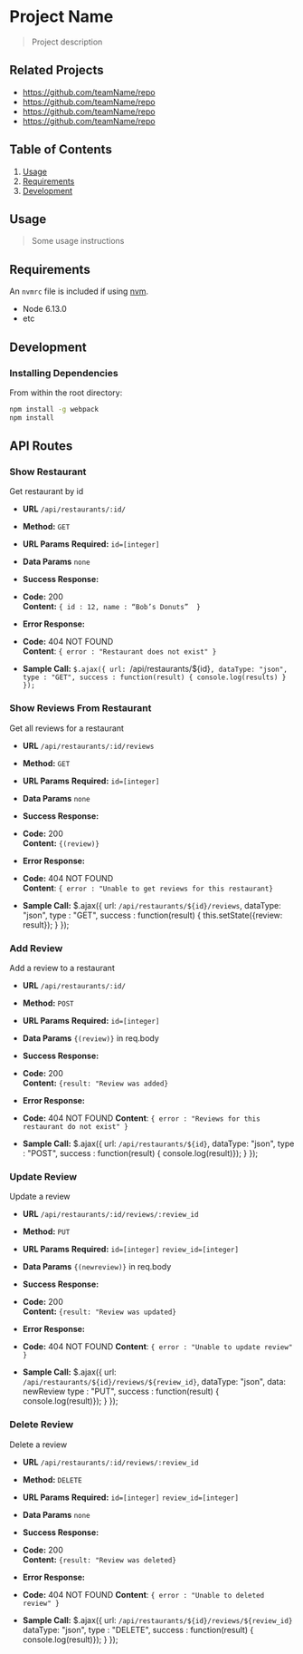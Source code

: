 # Project Name

> Project description

## Related Projects

  - https://github.com/teamName/repo
  - https://github.com/teamName/repo
  - https://github.com/teamName/repo
  - https://github.com/teamName/repo

## Table of Contents

1. [Usage](#Usage)
1. [Requirements](#requirements)
1. [Development](#development)

## Usage

> Some usage instructions

## Requirements

An `nvmrc` file is included if using [nvm](https://github.com/creationix/nvm).

- Node 6.13.0
- etc

## Development

### Installing Dependencies

From within the root directory:

```sh
npm install -g webpack
npm install
```

## API Routes

### Show Restaurant

Get restaurant by id

* **URL**
`/api/restaurants/:id/`
* **Method:**
`GET`
* **URL Params**
**Required:**
`id=[integer]`
* **Data Params**
`none`
* **Success Response:**
* **Code:** 200 <br/>
  **Content:** `{ id : 12, name : “Bob’s Donuts”  }`
* **Error Response:**
* **Code:** 404 NOT FOUND <br/>
  **Content**: `{ error : "Restaurant does not exist" }`
 
* **Sample Call:**
  `$.ajax({
    url: `/api/restaurants/${id}`,
    dataType: "json",
    type : "GET",
    success : function(result) {
     console.log(results)
  }
  });`

### Show Reviews From Restaurant

Get all reviews for a restaurant

* **URL**
`/api/restaurants/:id/reviews`
* **Method:**
`GET`
* **URL Params**
**Required:**
`id=[integer]`
* **Data Params**
`none`
* **Success Response:**
* **Code:** 200 <br/>
  **Content:** `{(review)}`
* **Error Response:**
* **Code:** 404 NOT FOUND <br/>
  **Content**: `{ error : "Unable to get reviews for this restaurant}`
 
* **Sample Call:**
  $.ajax({
    url: `/api/restaurants/${id}/reviews`,
    dataType: "json",
    type : "GET",
    success : function(result) {
     this.setState({review: result});
  }
  });

### Add Review

Add a review to a restaurant

* **URL**
`/api/restaurants/:id/`
* **Method:**
`POST`
* **URL Params**
**Required:**
`id=[integer]`
* **Data Params**
`{(review)}` in req.body
* **Success Response:**
* **Code:** 200 <br/>
  **Content:** `{result: "Review was added}`
* **Error Response:**
* **Code:** 404 NOT FOUND
  **Content**: `{ error : "Reviews for this restaurant do not exist" }`
 
* **Sample Call:**
  $.ajax({
    url: `/api/restaurants/${id}`,
    dataType: "json",
    type : "POST",
    success : function(result) {
     console.log(result)});
    }
  });

### Update Review

Update a review 

* **URL**
`/api/restaurants/:id/reviews/:review_id`
* **Method:**
`PUT`
* **URL Params**
**Required:**
`id=[integer]`
`review_id=[integer]`
* **Data Params**
`{(newreview)}` in req.body
* **Success Response:**
* **Code:** 200 <br/>
  **Content:** `{result: "Review was updated}`
* **Error Response:**
* **Code:** 404 NOT FOUND
  **Content**: `{ error : "Unable to update review" }`
 
* **Sample Call:**
  $.ajax({
    url: `/api/restaurants/${id}/reviews/${review_id}`,
    dataType: "json",
    data: newReview
    type : "PUT",
    success : function(result) {
     console.log(result)});
    }
  });

### Delete Review

Delete a review

* **URL**
`/api/restaurants/:id/reviews/:review_id`
* **Method:**
`DELETE`
* **URL Params**
**Required:**
`id=[integer]`
`review_id=[integer]`
* **Data Params**
`none`
* **Success Response:**
* **Code:** 200 <br/>
  **Content:** `{result: "Review was deleted}`
* **Error Response:**
* **Code:** 404 NOT FOUND
  **Content**: `{ error : "Unable to deleted review" }`
 
* **Sample Call:**
  $.ajax({
    url: `/api/restaurants/${id}/reviews/${review_id}`
    dataType: "json",
    type : "DELETE",
    success : function(result) {
     console.log(result)});
    }
  });

